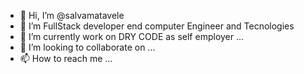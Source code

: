 - 👋 Hi, I’m @salvamatavele
- 👀 I’m FullStack developer end computer Engineer and Tecnologies
- 🌱 I’m currently work on DRY CODE as self employer ...
- 💞️ I’m looking to collaborate on ...
- 📫 How to reach me ...

<!---
salvamatavele/salvamatavele is a ✨ special ✨ repository because its `README.md` (this file) appears on your GitHub profile.
You can click the Preview link to take a look at your changes.
--->
